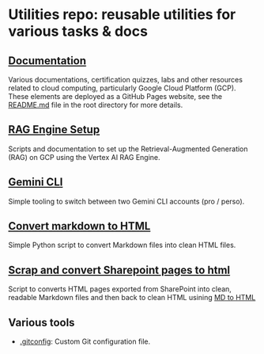 # Utilities repo: reusable utilities for various tasks & docs

## [Documentation](./docs/README.md)

Various documentations, certification quizzes, labs and other resources related to cloud computing, particularly Google Cloud Platform (GCP).
These elements are deployed as a GitHub Pages website, see the [README.md](./docs/README.md) file in the root directory for more details.

## [RAG Engine Setup](./gcp/setup-rag/README.md)

Scripts and documentation to set up the Retrieval-Augmented Generation (RAG) on GCP using the Vertex AI RAG Engine.

## [Gemini CLI](./gemini-cli/README.md)

Simple tooling to switch between two Gemini CLI accounts (pro / perso).

## [Convert markdown to HTML](./md-to-html/README.md)

Simple Python script to convert Markdown files into clean HTML files.

## [Scrap and convert Sharepoint pages to html](./sharepoint-to-html/README.md)

Script to converts HTML pages exported from SharePoint into clean, readable Markdown files and then back to clean HTML usining [MD to HTML](./md-to-html/README.md)

## Various tools

- [.gitconfig](./tools/git/.gitconfig): Custom Git configuration file.